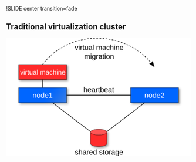 !SLIDE center transition=fade

## Traditional virtualization cluster ##

![traditional-cluster](traditional-cluster.png)
